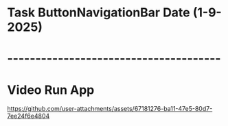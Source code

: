 # Task ButtonNavigationBar Date (1-9-2025)
# --------------------------------------
# Video Run App

https://github.com/user-attachments/assets/67181276-ba11-47e5-80d7-7ee24f6e4804

